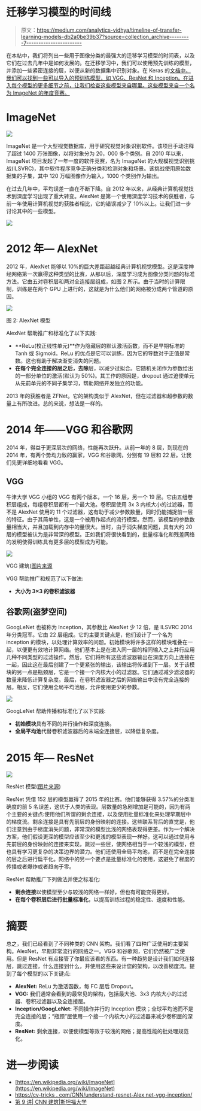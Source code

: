 # 迁移学习模型的时间线

> 原文：<https://medium.com/analytics-vidhya/timeline-of-transfer-learning-models-db2a0be39b37?source=collection_archive---------7----------------------->

在本帖中，我们将列出一些用于图像分类的最强大的迁移学习模型的时间表，以及它们在过去几年中是如何发展的。在迁移学习中，我们可以使用预先训练的模型，并添加一些紧密连接的层，以便从新的数据集中识别对象。在 Keras 的[文档中，我们可以找到一些可以导入的预训练模型，如 VGG、ResNet 和 Inception。在进入每个模型的更多细节之前，让我们检查这些模型来自哪里。这些模型来自一个名为 ImageNet 的年度竞赛。](https://keras.io/applications/)

# ImageNet

![](img/7399530d03e52088d6b1960745e00118.png)

ImageNet 是一个大型视觉数据库，用于研究视觉对象识别软件。该项目手动注释了超过 1400 万张图像，以将对象分为 20，000 多个类别。自 2010 年以来，ImageNet 项目发起了一年一度的软件竞赛，名为 ImageNet 的大规模视觉识别挑战(ILSVRC)，其中软件程序竞争正确分类和检测对象和场景。该挑战使用原始数据集的子集，其中 120 万幅图像作为输入，1000 个类别作为输出。

在过去几年中，平均误差一直在不断下降。自 2012 年以来，从经典计算机视觉技术到深度学习出现了重大转变。AlexNet 是第一个使用深度学习技术的获胜者，与前一年使用计算机视觉的获胜者相比，它的错误减少了 10%以上。让我们进一步讨论其中的一些模型。

![](img/9bbf0126123c58e5afa8f00a6a9bb907.png)

# 2012 年— AlexNet

2012 年，AlexNet 能够以 10%的巨大差距超越经典计算机视觉模型。这是深度神经网络第一次赢得这种类型的比赛，从那以后，深度学习成为图像分类问题的标准方法。它由五对卷积层和两对全连接层组成，如图 2 所示。由于当时的计算限制，训练是在两个 GPU 上进行的，这就是为什么他们的网络被分成两个管道的原因。

![](img/860214ba262109b0bdb1b4200c107024.png)

图 2: AlexNet 模型

AlexNet 帮助推广和标准化了以下实践:

*   **ReLu(校正线性单元)**作为隐藏层的默认激活函数，而不是早期标准的 Tanh 或 Sigmoid。ReLu 的优点是它可以训练，因为它的导数对于正值是常数。这也有助于解决渐变消失的问题。
*   **在每个完全连接的层之后，去除**层，以减少过拟合。它随机关闭作为参数给出的一部分单位的激活(默认为 50%)。其工作的原因是，dropout 通过迫使单元从先前单元的不同子集学习，帮助网络开发独立的功能。

2013 年的获胜者是 ZFNet。它的架构类似于 AlexNet，但在过滤器和超参数的数量上有所改进。总的来说，想法是一样的。

# 2014 年——VGG 和谷歌网

2014 年，得益于更深层次的网络，性能再次跃升。从前一年的 8 层，到现在的 2014 年，有两个势均力敌的赢家，VGG 和谷歌网，分别有 19 层和 22 层。让我们先更详细地看看 VGG。

## VGG

牛津大学 VGG 小组的 VGG 有两个版本，一个 16 层，另一个 19 层。它由五组卷积层组成，每组卷积层都有一个最大池。卷积层使用 3x 3 内核大小的过滤器，而不是 AlexNet 使用的 11 个过滤器，这有助于减少参数数量，同时仍能捕捉前一层的特征。由于其简单性，这是一个被用作起点的流行模型。然而，该模型的参数数量相当大，并且加载到内存中的量很大。当时，由于消失梯度问题，具有大约 20 层的模型被认为是非常深的模型。正如我们将很快看到的，批量标准化和残差网络的发明使得训练具有更多层的模型成为可能。

![](img/2a76f667d8b2edd16aca40cf021daaac.png)

VGG 建筑([图片来源](http://webia.lip6.fr/~cord/pdfs/news/TalkDeepCordI3S.pdf)

VGG 帮助推广和规范了以下做法:

*   **大小为 3×3 的卷积滤波器**

## 谷歌网(盗梦空间)

GoogLeNet 也被称为 Inception，其参数比 AlexNet 少 12 倍，是 ILSVRC 2014 年分类冠军。它由 22 层组成。它的主要关键点是，他们设计了一个名为 inception 的模块，以处理计算效率的问题。初始模块将许多这样的模块堆叠在一起，以便更有效地计算网络。他们基本上是在进入同一层的相同输入之上并行应用几种不同类型的过滤操作。然后，它们将所有这些滤波器输出在深度方向上连接在一起，因此这在最后创建了一个更紧张的输出，该输出将传递到下一层。关于该模块的另一点是瓶颈层，它是一个接一个内核大小的过滤器。它们通过减少滤波器的数量来降低计算复杂度。最后，在卷积滤波器之后的网络输出中没有完全连接的层。相反，它们使用全局平均池层，允许使用更少的参数。

![](img/0add1d0c22c9dfdebbf82f86b801ba7d.png)

GoogLeNet 帮助传播和标准化了以下实践:

*   **初始模块**具有不同的并行操作和深度连接。
*   **全局平均池**代替卷积滤波器后的末端全连接层，以降低复杂度。

# 2015 年— ResNet

![](img/a0aedf01b521ba0c2b594dbb2d50a207.png)

ResNet 模型([图片来源](https://arxiv.org/pdf/1512.03385.pdf))

ResNet 凭借 152 层的模型赢得了 2015 年的比赛。他们能够获得 3.57%的分类准确度的前 5 名误差，这优于人类的表现。层数量的急剧增加是可能的，因为有两个主要的关键点:使用他们所谓的剩余连接，以及使用批量标准化来处理早期层中的梯度流。剩余连接是具有先前层的身份映射的连接。这些联系背后的直觉是，他们注意到由于梯度消失问题，非常深的模型比浅的网络表现得更差。作为一个解决方案，他们假设更深的模型应该至少和更浅的模型表现一样好。这可以通过使用与先前层的身份映射的连接来实现，跳过一些层，使网络相当于一个较浅的模型，但也具有学习更复杂的决策边界的潜力。他们还使用全局平均池，而不是在完全连接的层之后进行扁平化。网络中的另一个要点是批量标准化的使用，这避免了梯度的传播或者爆炸或者趋向于零。

ResNet 帮助推广下列做法并使之标准化:

*   **剩余连接**以使模型至少与较浅的网络一样好，但也有可能变得更好。
*   **在每个卷积层后进行批量标准化**，以提高训练过程的稳定性、速度和性能。

# 摘要

总之，我们已经看到了不同种类的 CNN 架构。我们看了四种广泛使用的主要架构。AlexNet，早期非常流行的网络之一。VGG 和谷歌网，它们仍然被广泛使用。但是 ResNet 有点接管了你最应该看的东西。有一种趋势是设计我们如何连接层，跳过连接，什么连接到什么，并使用这些来设计您的架构，以改善梯度流。提到了每个模型的以下关键点:

*   **AlexNet:** ReLu 为激活函数，每 FC 层后 Dropout。
*   **VGG:** 我们通常会看到的最常见的架构，包括最大池、3x3 内核大小的过滤器、卷积过滤器以及全连接层。
*   **Inception/GoogLeNet:** 不同操作并行的 Inception 模块；全球平均池而不是完全连接的层；“瓶颈”层使用一个接一个内核大小的过滤器来减少卷积层的深度。
*   **ResNet:** 剩余连接，以便使模型等效于较浅的网络；提高性能的批处理规范化。

# 进一步阅读

*   [https://en.wikipedia.org/wiki/ImageNet](https://en.wikipedia.org/wiki/ImageNet)
*   [https://cv-tricks . com/CNN/understand-resnet-Alex net-vgg-inception/](https://cv-tricks.com/cnn/understand-resnet-alexnet-vgg-inception/)
*   [第 9 讲| CNN 建筑|斯坦福大学](https://www.youtube.com/watch?v=DAOcjicFr1Y)